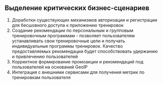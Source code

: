 ## Выделение критических бизнес-сценариев

1. Доработки существующих механизмов авторизации и регистрации для бесшовного доступа к приложению тренировок
2. Создание рекомендации по персональным и групповым тренировочным программам - позволяет пользователям устанавливать свои тренировочные цели и получать индивидуальные программы тренировок. Качество предоставляемых рекомендации будет способствовать удержанию и привлечению пользователей
3. Корректное формирование промоакции и рекомендаций под пользователей на оснований GeoIP
4. Интеграция с внешними сервисами для получения метрик по тренировкам пользователя
